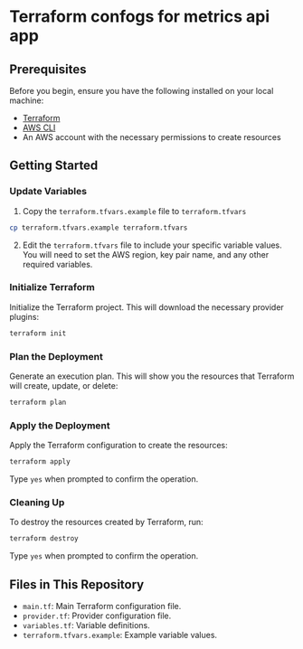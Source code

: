 # Terraform confogs for metrics api app

## Prerequisites

Before you begin, ensure you have the following installed on your local machine:

- [Terraform](https://www.terraform.io/downloads.html)
- [AWS CLI](https://aws.amazon.com/cli/)
- An AWS account with the necessary permissions to create resources

## Getting Started

### Update Variables
1. Copy the `terraform.tfvars.example` file to `terraform.tfvars`
```bash
cp terraform.tfvars.example terraform.tfvars
```
2. Edit the `terraform.tfvars` file to include your specific variable values. You will need to set the AWS region, key pair name, and any other required variables.

### Initialize Terraform
Initialize the Terraform project. This will download the necessary provider plugins:
```bash
terraform init
```

### Plan the Deployment
Generate an execution plan. This will show you the resources that Terraform will create, update, or delete:

```bash
terraform plan
```

### Apply the Deployment
Apply the Terraform configuration to create the resources:

```bash
terraform apply
```
Type `yes` when prompted to confirm the operation.

### Cleaning Up
To destroy the resources created by Terraform, run:

```bash
terraform destroy
```
Type `yes` when prompted to confirm the operation.

## Files in This Repository

- `main.tf`: Main Terraform configuration file.
- `provider.tf`: Provider configuration file.
- `variables.tf`: Variable definitions.
- `terraform.tfvars.example`: Example variable values.

